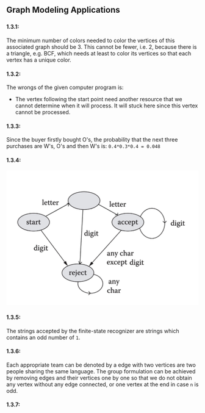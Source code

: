 ## Graph Modeling Applications

###

#### 1.3.1:
The minimum number of colors needed to color the vertices of this associated graph should be 3. This cannot be fewer, i.e. 2, because there is a triangle, e.g. BCF, which needs at least to color its vertices so that each vertex has a unique color.

#### 1.3.2:
The wrongs of the given computer program is:
- The vertex following the start point need another resource that we cannot determine when it will process. It will stuck here since this vertex cannot be processed.

#### 1.3.3:
Since the buyer firstly bought O's, the probability that the next three purchases are W's, O's and then W's is:
`0.4*0.3*0.4 = 0.048`

#### 1.3.4:
![New Finite-state recognizer](./1.3.4.jpg)

#### 1.3.5:
The strings accepted by the finite-state recognizer are strings which contains an odd number of `1`. 

#### 1.3.6:
Each appropriate team can be denoted by a edge with two vertices are two people sharing the same language.
The group formulation can be achieved by removing edges and their vertices one by one so that we do not obtain any vertex without any edge connected, or one vertex at the end in case `n` is odd.

#### 1.3.7:




